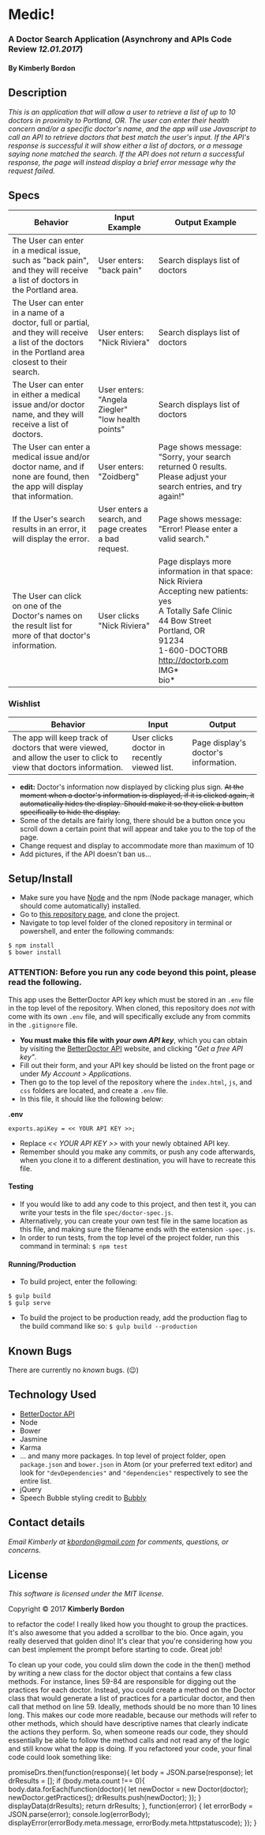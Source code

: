 # Medic!
### A Doctor Search Application (Asynchrony and APIs Code Review _12.01.2017_)
#### By Kimberly Bordon

## Description
_This is an application that will allow a user to retrieve a list of up to 10 doctors in proximity to Portland, OR. The user can enter their health concern and/or a specific doctor's name, and the app will use Javascript to call an API to retrieve doctors that best match the user's input. If the API's response is successful it will show either a list of doctors, or a message saying none matched the search. If the API does not return a successful response, the page will instead display a brief error message why the request failed._

## Specs
| Behavior | Input Example | Output Example |
|-|-|-|
| The User can enter in a medical issue, such as "back pain", and they will receive a list of doctors in the Portland area. | User enters:<br> "back pain" | Search displays list of doctors |
| The User can enter in a name of a doctor, full or partial, and they will receive a list of the doctors in the Portland area closest to their search. | User enters: "Nick Riviera" | Search displays list of doctors |
| The User can enter in either a medical issue and/or doctor name, and they will receive a list of doctors. | User enters: <br> "Angela Ziegler" <br> "low health points" | Search displays list of doctors |
| The User can enter a medical issue and/or doctor name, and if none are found, then the app will display that information. | User enters: <br> "Zoidberg" | Page shows message: "Sorry, your search returned 0 results. Please adjust your search entries, and try again!" |
| If the User's search results in an error, it will display the error. | User enters a search, and page creates a bad request. | Page shows message: <br> "Error! Please enter a valid search." |
| The User can click on one of the Doctor's names on the result list for more of that doctor's information. | User clicks "Nick Riviera" | Page displays more information in that space: <br> Nick Riviera <br>Accepting new patients: yes<br> A Totally Safe Clinic<br> 44 Bow Street<br>Portland, OR<br>91234<br>1-600-DOCTORB<br>http://doctorb.com<br> IMG*<br>bio* |

### Wishlist
| Behavior | Input | Output |
|-|-|-|
| The app will keep track of doctors that were viewed, and allow the user to click to view that doctors information. | User clicks doctor in recently viewed list. | Page display's doctor's information. |

* **edit:** Doctor's information now displayed by clicking plus sign. ~~At the moment when a doctor's information is displayed, if it is clicked again, it automatically hides the display. Should make it so they click a button specifically to hide the display.~~
* Some of the details are fairly long, there should be a button once you scroll down a certain point that will appear and take you to the top of the page.
* Change request and display to accommodate more than maximum of 10
* Add pictures, if the API doesn't ban us...

## Setup/Install

* Make sure you have [Node](https://nodejs.org/en/download/) and the npm (Node package manager, which should come automatically) installed.
* Go to [this repository page](https://github.com/kbordon/js-week2-codereview), and clone the project.
* Navigate to top level folder of the cloned repository in terminal or powershell, and enter the following commands:
```
$ npm install
$ bower install
```

### ATTENTION: Before you run any code beyond this point, please read the following.

This app uses the BetterDoctor API key which must be stored in an `.env` file in the top level of the repository. When cloned, this repository does _not_ with come with its own `.env` file, and will specifically exclude any from commits in the `.gitignore` file.

* **You must make this file with _your own API key_**, which you can obtain by visiting the [BetterDoctor API](https://developer.betterdoctor.com/) website, and clicking _"Get a free API key"_.
* Fill out their form, and your API key should be listed on the front page or under _My Account > Applications_.
* Then go to the top level of the repository where the `index.html`, `js`, and `css` folders are located, and create a `.env` file.
* In this file, it should like the following below:

**.env**
```
exports.apiKey = << YOUR API KEY >>;
```
* Replace _<< YOUR API KEY >>_ with your newly obtained API key.
* Remember should you make any commits, or push any code afterwards, when you clone it to a different destination, you will have to recreate this file.


#### Testing
* If you would like to add any code to this project, and then test it, you can write your tests in the file `spec/doctor-spec.js`.
* Alternatively, you can create your own test file in the same location as this file, and making sure the filename ends with the extension `-spec.js`.
* In order to run tests, from the top level of the project folder, run this command in terminal: `$ npm test`

#### Running/Production
* To build project, enter the following:
```
$ gulp build
$ gulp serve
```

* To build the project to be production ready, add the production flag to the build command like so:
`$ gulp build --production`


## Known Bugs
There are currently no *known* bugs. (😉)

## Technology Used
* [BetterDoctor API](https://developer.betterdoctor.com/)
* Node
* Bower
* Jasmine
* Karma
* ... and many more packages. In top level of project folder, open `package.json` and `bower.json` in Atom (or your preferred text editor) and look for `"devDependencies"` and `"dependencies"` respectively to see the entire list.
* jQuery
* Speech Bubble styling credit to [Bubbly](https://leaverou.github.io/bubbly/)

## Contact details
_Email Kimberly at [kbordon@gmail.com](mailto:kbordon@gmail.com) for comments, questions, or concerns._
## License
*This software is licensed under the MIT license.*

Copyright © 2017 **Kimberly Bordon**

to refactor the code!
I really liked how you thought to group the practices. It's also awesome that you added a scrollbar to the bio. Once again, you really deserved that golden dino! It's clear that you're considering how you can best implement the prompt before starting to code. Great job!

To clean up your code, you could slim down the code in the then() method by writing a new class for the doctor object that contains a few class methods. For instance, lines 59-84 are responsible for digging out the practices for each doctor. Instead, you could create a method on the Doctor class that would generate a list of practices for a particular doctor, and then call that method on line 59. Ideally, methods should be no more than 10 lines long. This makes our code more readable, because our methods will refer to other methods, which should have descriptive names that clearly indicate the actions they perform. So, when someone reads our code, they should essentially be able to follow the method calls and not read any of the logic and still know what the app is doing. If you refactored your code, your final code could look something like:

promiseDrs.then(function(response){ let body = JSON.parse(response); let drResults = []; if (body.meta.count !== 0){ body.data.forEach(function(doctor){ let newDoctor = new Doctor(doctor); newDoctor.getPractices(); drResults.push(newDoctor); }); } displayData(drResults); return drResults; }, function(error) { let errorBody = JSON.parse(error); console.log(errorBody); displayError(errorBody.meta.message, errorBody.meta.httpstatuscode); }); }
